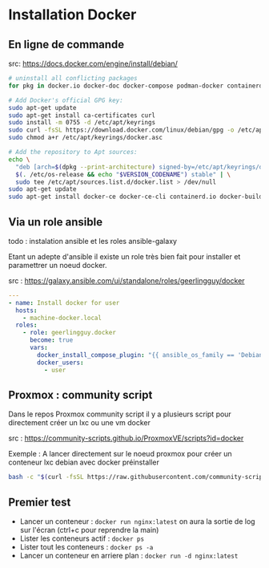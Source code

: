 # Installation Docker

## En ligne de commande

src: <https://docs.docker.com/engine/install/debian/>

```bash
# uninstall all conflicting packages
for pkg in docker.io docker-doc docker-compose podman-docker containerd runc; do sudo apt-get remove $pkg; done

# Add Docker's official GPG key:
sudo apt-get update
sudo apt-get install ca-certificates curl
sudo install -m 0755 -d /etc/apt/keyrings
sudo curl -fsSL https://download.docker.com/linux/debian/gpg -o /etc/apt/keyrings/docker.asc
sudo chmod a+r /etc/apt/keyrings/docker.asc

# Add the repository to Apt sources:
echo \
  "deb [arch=$(dpkg --print-architecture) signed-by=/etc/apt/keyrings/docker.asc] https://download.docker.com/linux/debian \
  $(. /etc/os-release && echo "$VERSION_CODENAME") stable" | \
  sudo tee /etc/apt/sources.list.d/docker.list > /dev/null
sudo apt-get update
sudo apt-get install docker-ce docker-ce-cli containerd.io docker-buildx-plugin docker-compose-plugin
```

## Via un role ansible

todo : instalation ansible et les roles ansible-galaxy

Etant un adepte d'ansible il existe un role très bien fait pour installer et paramettrer un noeud docker.

src : <https://galaxy.ansible.com/ui/standalone/roles/geerlingguy/docker>

```yml
---
- name: Install docker for user
  hosts:
    - machine-docker.local
  roles:
    - role: geerlingguy.docker
      become: true
      vars:
        docker_install_compose_plugin: "{{ ansible_os_family == 'Debian' }}"
        docker_users:
          - user

```

## Proxmox : community script

Dans le repos Proxmox community script il y a plusieurs script pour directement créer un lxc ou une vm docker

src : <https://community-scripts.github.io/ProxmoxVE/scripts?id=docker>

Exemple : A lancer directement sur le noeud proxmox pour créer un conteneur lxc debian avec docker préinstaller

```bash
bash -c "$(curl -fsSL https://raw.githubusercontent.com/community-scripts/ProxmoxVE/main/ct/docker.sh)"
```

## Premier test

- Lancer un conteneur : ``docker run nginx:latest``
on aura la sortie de log sur l'écran (ctrl+c pour reprendre la main)
- Lister les conteneurs actif : ``docker ps``
- Lister tout les conteneurs : ``docker ps -a``
- Lancer un conteneur en arriere plan : ``docker run -d nginx:latest``
